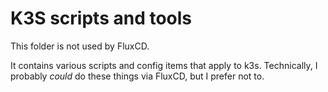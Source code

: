 # K3S scripts and tools

This folder is not used by FluxCD.

It contains various scripts and config items that apply to k3s. Technically, I probably *could* do these things via FluxCD, but I prefer not to.
